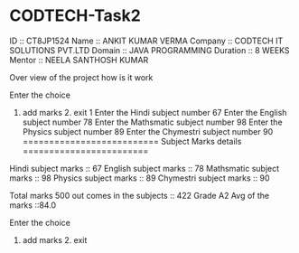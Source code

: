 # CODTECH-Task2

ID :: CT8JP1524 
Name :: ANKIT KUMAR VERMA 
Company :: CODTECH IT SOLUTIONS PVT.LTD 
Domain :: JAVA PROGRAMMING 
Duration :: 8 WEEKS 
Mentor :: NEELA SANTHOSH KUMAR



Over view of the project how is it work

Enter the choice
1. add marks 2. exit
1
Enter the Hindi subject number
67
Enter the English subject number
78
Enter the Mathsmatic subject number
98
Enter the Physics subject number
89
Enter the Chymestri subject number
90
========================== Subject Marks details ========================

Hindi subject marks :: 67
English subject marks :: 78
Mathsmatic subject marks :: 98
Physics subject marks :: 89
Chymestri subject marks :: 90

Total marks 500 out comes in the subjects :: 422
Grade A2
Avg of the marks ::84.0

Enter the choice
1. add marks 2. exit
